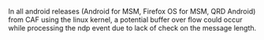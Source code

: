 In all android releases (Android for MSM, Firefox OS for MSM, QRD Android) from CAF using the linux kernel, a potential buffer over flow could occur while processing the ndp event due to lack of check on the message length.